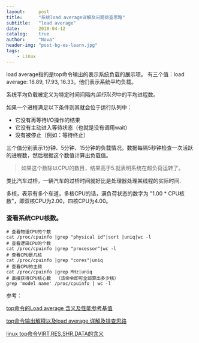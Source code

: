 ```yaml
---
layout:     post
title:      "系统load average详解及问题排查思路"
subtitle:   "load average"
date:       2018-04-12
catalog:    true
author:     "Nova"
header-img: "post-bg-es-learn.jpg"
tags:
    - Linux
---
```



load average指的是top命令输出的表示系统负载的展示项。
有三个值：load average: 18.89, 17.93, 16.33。他们表示系统平均负载。

系统平均负载被定义为特定时间间隔内*运行队列*中的平均进程数。

如果一个进程满足以下条件则其就会位于运行队列中：

- 它没有再等待I/O操作的结果
- 它没有主动进入等待状态（也就是没有调用wait）
- 没有被停止（例如：等待终止）

三个值分别表示1分钟、5分钟、15分钟的负载情况。数据每隔5秒钟检查一次活跃的进程数，然后根据这个数值计算出负载值。

> 如果这个数除以CPU的数目，结果高于5.就表明系统在超负荷运转了。

类比汽车过桥，一辆汽车的过桥时间就好比是处理器处理某线程的实际时间.

多核，表示有多个车道，多核CPU的话，满负荷状态的数字为 "1.00 * CPU核数"，即双核CPU为2.00，四核CPU为4.00。


### 查看系统CPU核数。
```
# 查看物理CPU的个数
cat /proc/cpuinfo |grep "physical id"|sort |uniq|wc -l
# 查看逻辑CPU的个数
cat /proc/cpuinfo |grep "processor"|wc -l
# 查看CPU是几核
cat /proc/cpuinfo |grep "cores"|uniq
# 查看CPU的主频
cat /proc/cpuinfo |grep MHz|uniq
# 直接获得CPU核心数  （该命令即可全部算出多少核）
grep 'model name' /proc/cpuinfo | wc -l
```




参考：

[top命令的Load average 含义及性能参考基值](https://blog.csdn.net/yjh314/article/details/51767287)

[top命令输出解释以及load average 详解及排查思路](https://blog.csdn.net/zhangchenglikecc/article/details/52103737)

[linux top命令VIRT,RES,SHR,DATA的含义](https://javawind.net/p131)
